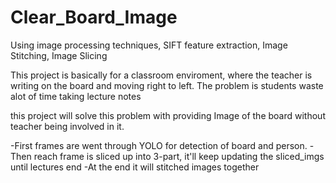 # Clear_Board_Image
 Using image processing techniques, SIFT feature extraction, Image Stitching, Image Slicing

This project is basically for a classroom enviroment, where the teacher is writing on the board and moving right to left. The problem is students waste alot of time taking lecture notes

this project will solve this problem with providing Image of the board without teacher being involved in it.


-First frames are went through YOLO for detection of board and person.
-Then reach frame is sliced up into 3-part, it'll keep updating the sliced_imgs until lectures end
-At the end it will stitched images together
